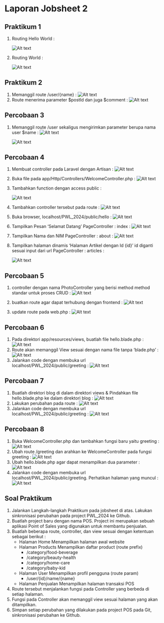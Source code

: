 # Laporan Jobsheet 2

## Praktikum 1

1. Routing Hello World :
   
   ![Alt text](screenshot/1.png)

2. Routing World :

   ![Alt text](screenshot/2.png)

## Praktikum 2

1. Memanggil route /user/{name} :
   ![Alt text](screenshot/3.png)
2. Route menerima parameter $postId dan juga $comment :
   ![Alt text](screenshot/4.png)

## Percobaan 3

1.  Memanggil route /user sekaligus mengirimkan parameter berupa nama user
    $name :
    ![Alt text](screenshot/5.png)

    ![Alt text](screenshot/6.png)

## Percobaan 4

1. Membuat controller pada Laravel dengan Artisan :
   ![Alt text](screenshot/7.png)

2. Buka file pada app/Http/Controllers/WelcomeController.php :
   ![Alt text](screenshot/8.png)

3. Tambahkan function dengan access public :

   ![Alt text](screenshot/9.png)

4. Tambahkan controller tersebut pada route :
   ![Alt text](screenshot/10.png)

5. Buka browser, localhost/PWL_2024/public/hello :
   ![Alt text](screenshot/11.png)

6. Tampilkan Pesan ‘Selamat Datang’ PageController : index :
   ![Alt text](screenshot/12.png)

7. Tampilkan Nama dan NIM PageController : about :
   ![Alt text](screenshot/13.png)

8. Tampilkan halaman dinamis ‘Halaman Artikel dengan Id {id}’ id diganti sesuai input dari url PageController : articles :

    ![Alt text](screenshot/image.png)

## Percobaan 5

1. controller dengan nama PhotoController yang berisi method method standar untuk proses CRUD :
   ![Alt text](screenshot/image-1.png)

2. buatkan route agar dapat terhubung dengan frontend :
   ![Alt text](screenshot/image-2.png)

3. update route pada web.php :
   ![Alt text](screenshot/image-3.png)

## Percobaan 6

1. Pada direktori app/resources/views, buatlah file hello.blade.php :
   ![Alt text](screenshot/image-5.png)
2. Route akan memanggil View sesuai dengan nama file tanpa ‘blade.php’ :
   ![Alt text](screenshot/image-4.png)
3. Jalankan code dengan membuka url localhost/PWL_2024/public/greeting :
   ![Alt text](screenshot/image-6.png)

## Percobaan 7

1. Buatlah direktori blog di dalam direktori views & Pindahkan file hello.blade.php ke dalam direktori blog :
   ![Alt text](screenshot/image-7.png)
2. Lakukan perubahan pada route :
   ![Alt text](screenshot/image-8.png)
3. Jalankan code dengan membuka url localhost/PWL_2024/public/greeting :
   ![Alt text](screenshot/image-6.png)

## Percobaan 8

1. Buka WelcomeController.php dan tambahkan fungsi baru yaitu greeting :
   ![Alt text](screenshot/image-9.png)
2. Ubah route /greeting dan arahkan ke WelcomeController pada fungsi greeting :
   ![Alt text](screenshot/image-10.png)
3. Ubah hello.blade.php agar dapat menampilkan dua parameter :
   ![Alt text](screenshot/image-11.png)
4. Jalankan code dengan membuka url localhost/PWL_2024/public/greeting. Perhatikan
   halaman yang muncul :  
    ![Alt text](screenshot/image-12.png)

## Soal Praktikum

1. Jalankan Langkah-langkah Praktikum pada jobsheet di atas. Lakukan sinkronisasi
   perubahan pada project PWL_2024 ke Github.
2. Buatlah project baru dengan nama POS. Project ini merupakan sebuah aplikasi Point of Sales yang digunakan untuk membantu penjualan.
3. Buatlah beberapa route, controller, dan view sesuai dengan ketentuan sebagai berikut :
    - Halaman Home Menampilkan halaman awal website
    - Halaman Products Menampilkan daftar product (route prefix)
        - /category/food-beverage
        - /category/beauty-health
        - /category/home-care
        - /category/baby-kid
    - Halaman User Menampilkan profil pengguna (route param)
        - /user/{id}/name/{name}
    - Halaman Penjualan Menampilkan halaman transaksi POS
4. Route tersebut menjalankan fungsi pada Controller yang berbeda di setiap halaman.
5. Fungsi pada Controller akan memanggil view sesuai halaman yang akan ditampilkan.
6. Simpan setiap perubahan yang dilakukan pada project POS pada Git, sinkronisasi
   perubahan ke Github.
